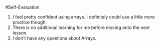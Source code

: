 #Self-Evaluation
1. I feel pretty confident using arrays. I definitely could use a little more practice though.
1. There is no additional learning for me before moving onto the next lesson.
1. I don't have any questions about Arrays. 
